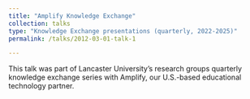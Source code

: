 ```yaml
---
title: "Amplify Knowledge Exchange"
collection: talks
type: "Knowledge Exchange presentations (quarterly, 2022-2025)"
permalink: /talks/2012-03-01-talk-1

---
```


This talk was part of Lancaster University’s research groups quarterly knowledge exchange series with Amplify, our U.S.-based educational technology partner.
